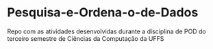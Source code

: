 # Pesquisa-e-Ordena-o-de-Dados
Repo com as atividades desenvolvidas durante a disciplina de POD do terceiro semestre de Ciências da Computação da UFFS
